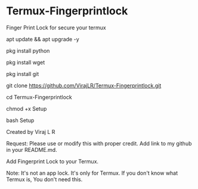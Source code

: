 # Termux-Fingerprintlock
Finger Print Lock for secure your termux 


apt update && apt upgrade -y

pkg install python 

pkg install wget 

pkg install git

git clone https://github.com/VirajLR/Termux-Fingerprintlock.git

cd Termux-Fingerprintlock 

chmod +x Setup

bash Setup 


Created by Viraj L R

Request: Please use or modify this with proper credit. Add link to my github in your README.md.


Add Fingerprint Lock to your Termux.


Note: It's not an app lock. It's only for Termux. If you don't know what Termux is, You don't need this.

